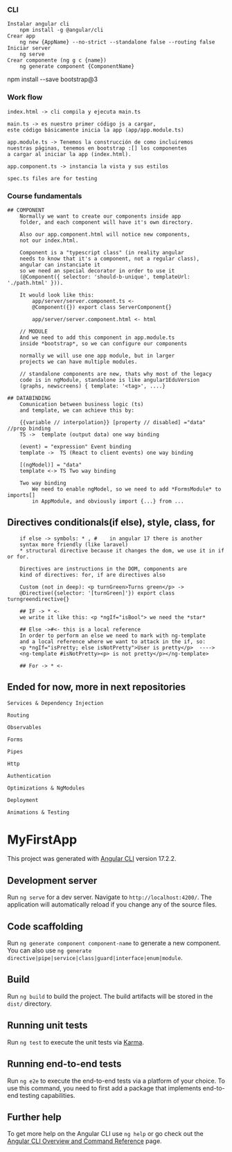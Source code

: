 ### CLI
    Instalar angular cli
        npm install -g @angular/cli
    Crear app
        ng new {AppName} --no-strict --standalone false --routing false
    Iniciar server
        ng serve
    Crear componente (ng g c {name})
        ng generate component {ComponentName}

npm install --save bootstrap@3









### Work flow
    index.html -> cli compila y ejecuta main.ts
    
    main.ts -> es nuestro primer código js a cargar, 
    este código básicamente inicia la app (app/app.module.ts)
    
    app.module.ts -> Tenemos la construcción de como incluiremos 
    nuestras páginas, tenemos en bootstrap :[] los componentes 
    a cargar al iniciar la app (index.html).
    
    app.component.ts -> instancia la vista y sus estilos

    spec.ts files are for testing




### Course fundamentals

    ## COMPONENT
        Normally we want to create our components inside app 
        folder, and each component will have it's own directory.
        
        Also our app.component.html will notice new components, 
        not our index.html.
        
        Component is a "typescript class" (in reality angular 
        needs to know that it's a component, not a regular class), 
        angular can instanciate it
        so we need an special decorator in order to use it 
        (@Component({ selector: 'should-b-unique', templateUrl: './path.html' })).

        It would look like this:
            app/server/server.component.ts <- 
            @Component({}) export class ServerComponent{}
            
            app/server/server.component.html <- html

        // MODULE
        And we need to add this component in app.module.ts 
        inside *bootstrap*, so we can configure our components
        
        normally we will use one app module, but in larger 
        projects we can have multiple modules.

        // standalone components are new, thats why most of the legacy 
        code is in ngModule, standalone is like angular1EduVersion 
        (graphs, newscreens) { template: '<tag>', ....}

    ## DATABINDING
        Comunication between business logic (ts) 
        and template, we can achieve this by:
        
        {{variable // interpolation}} [property // disabled] ="data" //prop binding     
        TS ->  template (output data) one way binding
        
        (event) = "expression" Event binding                                            
        template ->  TS (React to client events) one way binding
        
        [(ngModel)] = "data"                                                            
        template <-> TS Two way binding

        Two way binding
            We need to enable ngModel, so we need to add *FormsModule* to imports[] 
            in AppModule, and obviously import {...} from ...
        
    
## Directives conditionals(if else), style, class, for
        if else -> symbols: * , #    in angular 17 there is another 
        syntax more friendly (like laravel)
        * structural directive because it changes the dom, we use it in if or for.
        
        Directives are instructions in the DOM, components are 
        kind of directives: for, if are directives also

        Custom (not in deep): <p turnGreen>Turns green</p> -> 
        @Directive({selector: '[turnGreen]'}) export class turngreendirective{}

        ## IF -> * <-
        we write it like this: <p *ngIf="isBool"> we need the *star*

        ## Else ->#<- this is a local reference
        In order to perform an else we need to mark with ng-template 
        and a local reference where we want to attack in the if, so:
        <p *ngIf="isPretty; else isNotPretty">User is pretty</p>  ----> 
        <ng-template #isNotPretty><p> is not pretty</p></ng-template>

        ## For -> * <-

   ## Ended for now, more in next repositories
    
    Services & Dependency Injection

    Routing

    Observables

    Forms

    Pipes

    Http

    Authentication

    Optimizations & NgModules

    Deployment

    Animations & Testing

# MyFirstApp

This project was generated with [Angular CLI](https://github.com/angular/angular-cli) version 17.2.2.

## Development server

Run `ng serve` for a dev server. Navigate to `http://localhost:4200/`. The application will automatically reload if you change any of the source files.

## Code scaffolding

Run `ng generate component component-name` to generate a new component. You can also use `ng generate directive|pipe|service|class|guard|interface|enum|module`.

## Build

Run `ng build` to build the project. The build artifacts will be stored in the `dist/` directory.

## Running unit tests

Run `ng test` to execute the unit tests via [Karma](https://karma-runner.github.io).

## Running end-to-end tests

Run `ng e2e` to execute the end-to-end tests via a platform of your choice. To use this command, you need to first add a package that implements end-to-end testing capabilities.

## Further help

To get more help on the Angular CLI use `ng help` or go check out the [Angular CLI Overview and Command Reference](https://angular.io/cli) page.

